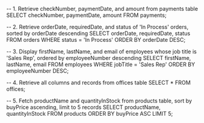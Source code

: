 -- 1. Retrieve checkNumber, paymentDate, and amount from payments table
SELECT checkNumber, paymentDate, amount
FROM payments;

-- 2. Retrieve orderDate, requiredDate, and status of 'In Process' orders, sorted by orderDate descending
SELECT orderDate, requiredDate, status
FROM orders
WHERE status = 'In Process'
ORDER BY orderDate DESC;

-- 3. Display firstName, lastName, and email of employees whose job title is 'Sales Rep', ordered by employeeNumber descending
SELECT firstName, lastName, email
FROM employees
WHERE jobTitle = 'Sales Rep'
ORDER BY employeeNumber DESC;

-- 4. Retrieve all columns and records from offices table
SELECT *
FROM offices;

-- 5. Fetch productName and quantityInStock from products table, sort by buyPrice ascending, limit to 5 records
SELECT productName, quantityInStock
FROM products
ORDER BY buyPrice ASC
LIMIT 5;